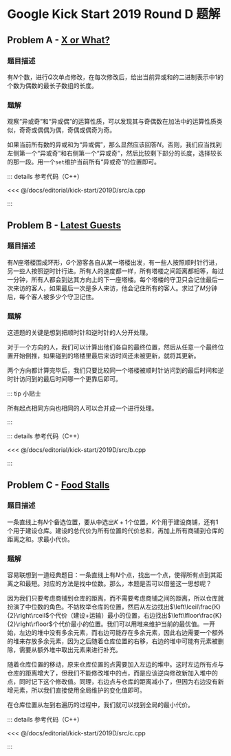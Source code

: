 # Google Kick Start 2019 Round D 题解

## Problem A - [X or What?](https://codingcompetitions.withgoogle.com/kickstart/round/0000000000051061/0000000000161426)

### 题目描述

有$N$个数，进行$Q$次单点修改，在每次修改后，给出当前异或和的二进制表示中$1$的个数为偶数的最长子数组的长度。

### 题解

观察“异或奇”和“异或偶”的运算性质，可以发现其与奇偶数在加法中的运算性质类似，奇奇或偶偶为偶，奇偶或偶奇为奇。

如果当前所有数的异或和为“异或偶”，那么显然应该回答$N$。否则，我们应当找到左侧第一个“异或奇”和右侧第一个“异或奇”，然后比较剩下部分的长度，选择较长的那一段。用一个`set`维护当前所有“异或奇”的位置即可。

::: details 参考代码（C++）

<<< @/docs/editorial/kick-start/2019D/src/a.cpp

:::

## Problem B - [Latest Guests](https://codingcompetitions.withgoogle.com/kickstart/round/0000000000051061/0000000000161427)

### 题目描述

有$N$座塔楼围成环形，$G$个游客各自从某一塔楼出发，有一些人按照顺时针行进，另一些人按照逆时针行进。所有人的速度都一样，所有塔楼之间距离都相等，每过一分钟，所有人都会到达其方向上的下一座塔楼。每个塔楼的守卫只会记住最后一次来访的客人，如果最后一次是多人来访，他会记住所有的客人。求过了$M$分钟后，每个客人被多少个守卫记住。

### 题解

这道题的关键是想到把顺时针和逆时针的人分开处理。

对于一个方向的人，我们可以计算出他们各自的最终位置，然后从任意一个最终位置开始倒推，如果碰到的塔楼里最后来访时间还未被更新，就将其更新。

两个方向都计算完毕后，我们只要比较同一个塔楼被顺时针访问到的最后时间和逆时针访问到的最后时间哪一个更靠后即可。

::: tip 小贴士

所有起点相同方向也相同的人可以合并成一个进行处理。

:::

::: details 参考代码（C++）

<<< @/docs/editorial/kick-start/2019D/src/b.cpp

:::

## Problem C - [Food Stalls](https://codingcompetitions.withgoogle.com/kickstart/round/0000000000051061/0000000000161476)

### 题目描述

一条直线上有$N$个备选位置，要从中选出$K+1$个位置，$K$个用于建设商铺，还有$1$个用于建设仓库。建设的总代价为所有位置的代价总和，再加上所有商铺到仓库的距离之和。求最小代价。

### 题解

容易联想到一道经典题目：一条直线上有$N$个点，找出一个点，使得所有点到其距离之和最短。对应的方法是找中位数。那么，本题是否可以借鉴这一思想呢？

因为我们只要考虑商铺到仓库的距离，而不需要考虑商铺之间的距离，所以仓库就扮演了中位数的角色。不妨枚举仓库的位置，然后从左边找出$\left\lceil\frac{K}{2}\right\rceil$个代价（建设+运输）最小的位置，右边找出$\left\lfloor\frac{K}{2}\right\rfloor$个代价最小的位置。我们可以用堆来维护当前的最优值。一开始，左边的堆中没有多余元素，而右边可能存在多余元素，因此右边需要一个额外的堆来存放多余元素，因为之后随着仓库位置的右移，右边的堆中可能有元素被删除，需要从额外堆中取出元素来进行补充。

随着仓库位置的移动，原来仓库位置的点需要加入左边的堆中。这时左边所有点与仓库的距离增大了，但我们不能修改堆中的点，而是应该逆向修改新加入堆中的点，同时记下这个修改值。同理，右边点与仓库的距离减小了，但因为右边没有新增元素，所以我们直接使用全局维护的变化值即可。

在仓库位置从左到右遍历的过程中，我们就可以找到全局的最小代价。

::: details 参考代码（C++）

<<< @/docs/editorial/kick-start/2019D/src/c.cpp

:::

<Utterances />
